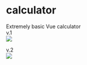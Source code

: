 # calculator
Extremely basic Vue calculator  
v.1  
![](https://i.imgur.com/DwyFXxm.png)

v.2  
![](https://i.imgur.com/xKzFYTX.png)
